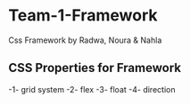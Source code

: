 # Team-1-Framework
Css Framework by Radwa, Noura &amp; Nahla

## CSS Properties for Framework
-1- grid system
-2- flex
-3- float
-4- direction
